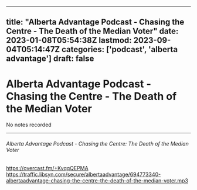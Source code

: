 
---
title: "Alberta Advantage Podcast - Chasing the Centre - The Death of the Median Voter"
date: 2023-01-08T05:54:38Z
lastmod: 2023-09-04T05:14:47Z
categories: ['podcast', 'alberta advantage']
draft: false
---


# Alberta Advantage Podcast - Chasing the Centre - The Death of the Median Voter

No notes recorded

- - -

###### Alberta Advantage Podcast - Chasing the Centre: The Death of the Median Voter

https://overcast.fm/+KvqqQEPMA  
https://traffic.libsyn.com/secure/albertaadvantage/694773340-albertaadvantage-chasing-the-centre-the-death-of-the-median-voter.mp3

<!-- #public #podcast #alberta advantage# -->

<!-- {BearID:E89B1168-1152-49B7-AD92-86F24E914D2C-28016-00002D97DD682313} -->
